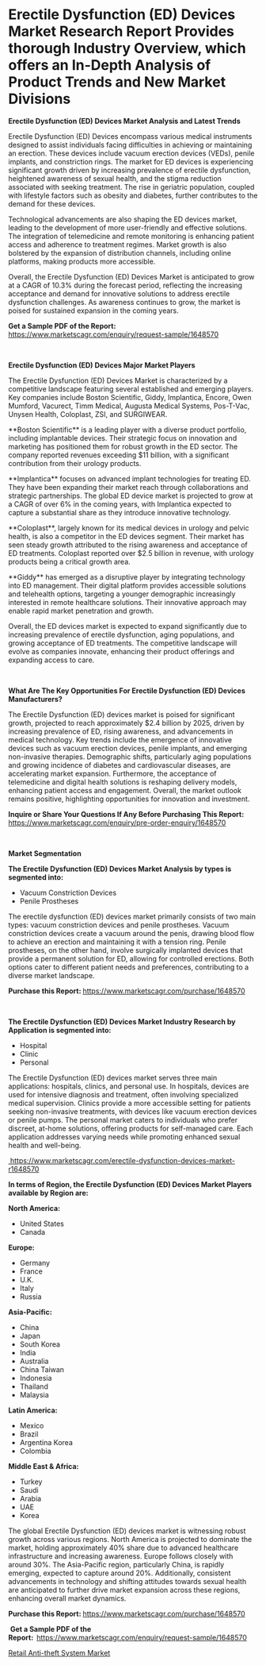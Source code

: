 <p><h1>Erectile Dysfunction (ED) Devices Market Research Report Provides thorough Industry Overview, which offers an In-Depth Analysis of Product Trends and New Market Divisions</h1></p><p><strong>Erectile Dysfunction (ED) Devices Market Analysis and Latest Trends</strong></p>
<p><p>Erectile Dysfunction (ED) Devices encompass various medical instruments designed to assist individuals facing difficulties in achieving or maintaining an erection. These devices include vacuum erection devices (VEDs), penile implants, and constriction rings. The market for ED devices is experiencing significant growth driven by increasing prevalence of erectile dysfunction, heightened awareness of sexual health, and the stigma reduction associated with seeking treatment. The rise in geriatric population, coupled with lifestyle factors such as obesity and diabetes, further contributes to the demand for these devices.</p><p>Technological advancements are also shaping the ED devices market, leading to the development of more user-friendly and effective solutions. The integration of telemedicine and remote monitoring is enhancing patient access and adherence to treatment regimes. Market growth is also bolstered by the expansion of distribution channels, including online platforms, making products more accessible. </p><p>Overall, the Erectile Dysfunction (ED) Devices Market is anticipated to grow at a CAGR of 10.3% during the forecast period, reflecting the increasing acceptance and demand for innovative solutions to address erectile dysfunction challenges. As awareness continues to grow, the market is poised for sustained expansion in the coming years.</p></p>
<p><strong>Get a Sample PDF of the Report:&nbsp;</strong> <a href="https://www.marketscagr.com/enquiry/request-sample/1648570?utm_campaign=2138&utm_medium=2&utm_source=Github&utm_content=ia&utm_term=25032025&utm_id=erectile-dysfunction-ed-devices">https://www.marketscagr.com/enquiry/request-sample/1648570</a></p>
<p>&nbsp;</p>
<p><strong>Erectile Dysfunction (ED) Devices Major Market Players</strong></p>
<p><p>The Erectile Dysfunction (ED) Devices Market is characterized by a competitive landscape featuring several established and emerging players. Key companies include Boston Scientific, Giddy, Implantica, Encore, Owen Mumford, Vacurect, Timm Medical, Augusta Medical Systems, Pos-T-Vac, Unysen Health, Coloplast, ZSI, and SURGIWEAR.</p><p>**Boston Scientific** is a leading player with a diverse product portfolio, including implantable devices. Their strategic focus on innovation and marketing has positioned them for robust growth in the ED sector. The company reported revenues exceeding $11 billion, with a significant contribution from their urology products.</p><p>**Implantica** focuses on advanced implant technologies for treating ED. They have been expanding their market reach through collaborations and strategic partnerships. The global ED device market is projected to grow at a CAGR of over 6% in the coming years, with Implantica expected to capture a substantial share as they introduce innovative technology.</p><p>**Coloplast**, largely known for its medical devices in urology and pelvic health, is also a competitor in the ED devices segment. Their market has seen steady growth attributed to the rising awareness and acceptance of ED treatments. Coloplast reported over $2.5 billion in revenue, with urology products being a critical growth area.</p><p>**Giddy** has emerged as a disruptive player by integrating technology into ED management. Their digital platform provides accessible solutions and telehealth options, targeting a younger demographic increasingly interested in remote healthcare solutions. Their innovative approach may enable rapid market penetration and growth.</p><p>Overall, the ED devices market is expected to expand significantly due to increasing prevalence of erectile dysfunction, aging populations, and growing acceptance of ED treatments. The competitive landscape will evolve as companies innovate, enhancing their product offerings and expanding access to care.</p></p>
<p>&nbsp;</p>
<p><strong>What Are The Key Opportunities For Erectile Dysfunction (ED) Devices Manufacturers?</strong></p>
<p><p>The Erectile Dysfunction (ED) devices market is poised for significant growth, projected to reach approximately $2.4 billion by 2025, driven by increasing prevalence of ED, rising awareness, and advancements in medical technology. Key trends include the emergence of innovative devices such as vacuum erection devices, penile implants, and emerging non-invasive therapies. Demographic shifts, particularly aging populations and growing incidence of diabetes and cardiovascular diseases, are accelerating market expansion. Furthermore, the acceptance of telemedicine and digital health solutions is reshaping delivery models, enhancing patient access and engagement. Overall, the market outlook remains positive, highlighting opportunities for innovation and investment.</p></p>
<p><strong>Inquire or Share Your Questions If Any Before Purchasing This Report:</strong> <a href="https://www.marketscagr.com/enquiry/pre-order-enquiry/1648570?utm_campaign=2138&utm_medium=2&utm_source=Github&utm_content=ia&utm_term=25032025&utm_id=erectile-dysfunction-ed-devices">https://www.marketscagr.com/enquiry/pre-order-enquiry/1648570</a></p>
<p>&nbsp;</p>
<p><strong>Market Segmentation</strong></p>
<p><strong>The Erectile Dysfunction (ED) Devices Market Analysis by types is segmented into:</strong></p>
<p><ul><li>Vacuum Constriction Devices</li><li>Penile Prostheses</li></ul></p>
<p><p>The erectile dysfunction (ED) devices market primarily consists of two main types: vacuum constriction devices and penile prostheses. Vacuum constriction devices create a vacuum around the penis, drawing blood flow to achieve an erection and maintaining it with a tension ring. Penile prostheses, on the other hand, involve surgically implanted devices that provide a permanent solution for ED, allowing for controlled erections. Both options cater to different patient needs and preferences, contributing to a diverse market landscape.</p></p>
<p><strong>Purchase this Report:&nbsp;</strong><a href="https://www.marketscagr.com/purchase/1648570?utm_campaign=2138&utm_medium=2&utm_source=Github&utm_content=ia&utm_term=25032025&utm_id=erectile-dysfunction-ed-devices">https://www.marketscagr.com/purchase/1648570</a></p>
<p>&nbsp;</p>
<p><strong>The Erectile Dysfunction (ED) Devices Market Industry Research by Application is segmented into:</strong></p>
<p><ul><li>Hospital</li><li>Clinic</li><li>Personal</li></ul></p>
<p><p>The Erectile Dysfunction (ED) devices market serves three main applications: hospitals, clinics, and personal use. In hospitals, devices are used for intensive diagnosis and treatment, often involving specialized medical supervision. Clinics provide a more accessible setting for patients seeking non-invasive treatments, with devices like vacuum erection devices or penile pumps. The personal market caters to individuals who prefer discreet, at-home solutions, offering products for self-managed care. Each application addresses varying needs while promoting enhanced sexual health and well-being.</p></p>
<p><a href="https://www.marketscagr.com/erectile-dysfunction-devices-market-r1648570?utm_campaign=2138&utm_medium=2&utm_source=Github&utm_content=ia&utm_term=25032025&utm_id=erectile-dysfunction-ed-devices">&nbsp;https://www.marketscagr.com/erectile-dysfunction-devices-market-r1648570</a></p>
<p><strong>In terms of Region, the Erectile Dysfunction (ED) Devices Market Players available by Region are:</strong></p>
<p>
    <p> <strong> North America: </strong>
        <ul>
            <li>United States</li>
            <li>Canada</li>
        </ul>
        </p> 
    <p> <strong> Europe: </strong>
        <ul>
            <li>Germany</li>
            <li>France</li>
            <li>U.K.</li>
            <li>Italy</li>
            <li>Russia</li>
        </ul>
        </p> 
    <p> <strong> Asia-Pacific: </strong>
        <ul>
            <li>China</li>
            <li>Japan</li>
            <li>South Korea</li>
            <li>India</li>
            <li>Australia</li>
            <li>China Taiwan</li>
            <li>Indonesia</li>
            <li>Thailand</li>
            <li>Malaysia</li>
        </ul>
        </p> 
    <p> <strong> Latin America: </strong>
        <ul>
            <li>Mexico</li>
            <li>Brazil</li>
            <li>Argentina Korea</li>
            <li>Colombia</li>
        </ul>
        </p> 
    <p> <strong> Middle East & Africa: </strong>
        <ul>
            <li>Turkey</li>
            <li>Saudi</li>
            <li>Arabia</li>
            <li>UAE</li>
            <li>Korea</li>
        </ul>
    </p>
    </p>
<p><p>The global Erectile Dysfunction (ED) devices market is witnessing robust growth across various regions. North America is projected to dominate the market, holding approximately 40% share due to advanced healthcare infrastructure and increasing awareness. Europe follows closely with around 30%. The Asia-Pacific region, particularly China, is rapidly emerging, expected to capture around 20%. Additionally, consistent advancements in technology and shifting attitudes towards sexual health are anticipated to further drive market expansion across these regions, enhancing overall market dynamics.</p></p>
<p><strong>Purchase this Report: </strong><a href="https://www.marketscagr.com/purchase/1648570?utm_campaign=2138&utm_medium=2&utm_source=Github&utm_content=ia&utm_term=25032025&utm_id=erectile-dysfunction-ed-devices">https://www.marketscagr.com/purchase/1648570</a></p>
<p>&nbsp;<strong>Get a Sample PDF of the Report:&nbsp;&nbsp;</strong><a href="https://www.marketscagr.com/enquiry/request-sample/1648570?utm_campaign=2138&utm_medium=2&utm_source=Github&utm_content=ia&utm_term=25032025&utm_id=erectile-dysfunction-ed-devices">https://www.marketscagr.com/enquiry/request-sample/1648570</a></p>
<p><strong></strong></p>
<p><p><a href="https://github.com/joannesouthgate/Market-Research-Report-List-5/blob/main/retail-anti-theft-system-market.md?utm_campaign=2138&utm_medium=2&utm_source=Github&utm_content=ia&utm_term=25032025&utm_id=erectile-dysfunction-ed-devices">Retail Anti-theft System Market</a></p></p>